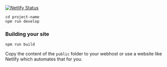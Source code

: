 [![Netlify Status](https://api.netlify.com/api/v1/badges/de6a78cc-3c88-4f6f-b7f7-77a5e4ccfa5c/deploy-status)](https://app.netlify.com/sites/sarahohaniancom/deploys)

```
cd project-name
npm run develop
```

### Building your site

```
npm run build
```

Copy the content of the `public` folder to your webhost or use a website like Netlify which automates that for you.
